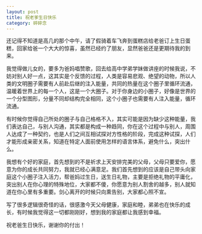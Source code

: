 ```yaml
---
layout: post
title: 祝老爹生日快乐
category: 碎碎念
---
```

还记得不知道是高几的那个中午，请了假骑着车飞奔到蛋糕店给老爸订上生日蛋糕，回家给爸一个大大的惊喜，虽然已经约了朋友，显然爸爸还是更期待我的到来。

我觉得做儿女的，要多为爸妈唱赞歌，回去给高中学弟学妹做讲座的时候我说，不妨对别人好一点，这其实是个反馈的过程，人类是容易悲观、绝望的动物，所以人类的文明圈子需要有人前赴后继的注入能量，共同的热量在这个圈子里循环流通，温暖着世界上的每一个人，这是一个大圈子。对于你身边的小圈子，好像是世界的一个分型图形，分量不同却结构完全相同，这个小圈子也需要有人注入能量，循环流通。

有时候你觉得自己所处的圈子与自己格格不入，其实可能是因为缺少这种能量，我们表达自己，与别人沟通，其实都是构成一种趋同，你在这个过程中与别人，周围人达成了一种契约，也是人们之间互相试探对方性格的阶段，完成这种试探，人们才能形成亲密关系，知道在特定人面前使用怎样的语言体系，避免什么，突出什么。

我想有个好的家庭，首先想到的不是祈求上天安排完美的父母，父母只要爱你，愿意为你的成长共同努力，我就已经心满意足。我们首先想到的应该是自己带头向家庭这个小圈子注入活力，帮爸妈过生日，送生日礼物，主要是拒绝礼物的平庸化，突出别人在你心理的特殊地位，大家都不傻，你愿意为别人割舍的越多，别人就知道在你心里有多重要。剑心离开的时候只向熏告别，大家都心照不宣。

写了很多逻辑很奇怪的话，很感激今天父母健康，家庭和睦，弟弟也在快乐的成长，有时候我觉得这一切都刚刚好，想到我的家庭都让我感到幸福。

祝老爸生日快乐，谢谢你的付出！

